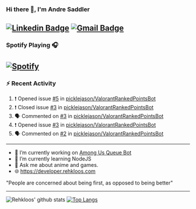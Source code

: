### Hi there 👋, I'm Andre Saddler
[![Linkedin Badge](https://img.shields.io/badge/-andrexsaddler-blue?style=flat-square&logo=Linkedin&logoColor=white&link=https://www.linkedin.com/in/andrexsaddler/)](https://www.linkedin.com/in/andrexsaddler/)
[![Gmail Badge](https://img.shields.io/badge/-contact@rehkloos.com-c14438?style=flat-square&logo=Gmail&logoColor=white&link=mailto:contact@rehkloos.com)](mailto:contact@rehkloos.com)
---
### Spotify Playing 🎧

[![Spotify](https://novatorem.rehkloos.vercel.app/api/spotify)](https://open.spotify.com/user/Rehkloos)
---

### :zap: Recent Activity

<!--START_SECTION:activity-->
1. ❗️ Opened issue [#5](https://github.com/picklejason/ValorantRankedPointsBot/issues/5) in [picklejason/ValorantRankedPointsBot](https://github.com/picklejason/ValorantRankedPointsBot)
2. ❗️ Closed issue [#3](https://github.com/picklejason/ValorantRankedPointsBot/issues/3) in [picklejason/ValorantRankedPointsBot](https://github.com/picklejason/ValorantRankedPointsBot)
3. 🗣 Commented on [#3](https://github.com/picklejason/ValorantRankedPointsBot/issues/3) in [picklejason/ValorantRankedPointsBot](https://github.com/picklejason/ValorantRankedPointsBot)
4. ❗️ Opened issue [#3](https://github.com/picklejason/ValorantRankedPointsBot/issues/3) in [picklejason/ValorantRankedPointsBot](https://github.com/picklejason/ValorantRankedPointsBot)
5. 🗣 Commented on [#2](https://github.com/picklejason/ValorantRankedPointsBot/issues/2) in [picklejason/ValorantRankedPointsBot](https://github.com/picklejason/ValorantRankedPointsBot)
<!--END_SECTION:activity-->

---

- 🔭 I’m currently working on [Among Us Queue Bot](https://github.com/Rehkloos/queue-bot)
- 🌱 I’m currently learning NodeJS
- 💬 Ask me about anime and games.
- 🌐 https://developer.rehkloos.com

"People are concerned about being first, as opposed to being better"

---
![Rehkloos' github stats](https://github-readme-stats.vercel.app/api?username=Rehkloos&count_private=true)
[![Top Langs](https://github-readme-stats.vercel.app/api/top-langs/?username=Rehkloos&layout=compact)](https://github.com/anuraghazra/github-readme-stats)
